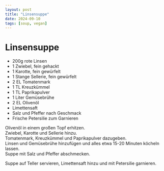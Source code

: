 ```yaml
---
layout: post
title: "Linsensuppe"
date: 2024-09-10
tags: [soup, vegan]
---
```

# Linsensuppe

- 200g rote Linsen
- 1 Zwiebel, fein gehackt
- 1 Karotte, fein gewürfelt
- 1 Stange Sellerie, fein gewürfelt
- 2 EL Tomatenmark
- 1 TL Kreuzkümmel
- 1 TL Paprikapulver
- 1 Liter Gemüsebrühe
- 2 EL Olivenöl
- Limettensaft
- Salz und Pfeffer nach Geschmack
- Frische Petersilie zum Garnieren

Olivenöl in einem großen Topf erhitzen.  
Zwiebel, Karotte und Sellerie hinzu.  
Tomatenmark, Kreuzkümmel und Paprikapulver dazugeben.  
Linsen und Gemüsebrühe hinzufügen und alles etwa 15-20 Minuten köcheln lassen.  
Suppe mit Salz und Pfeffer abschmecken.  

Suppe auf Teller servieren, Limettensaft hinzu und mit Petersilie garnieren.
